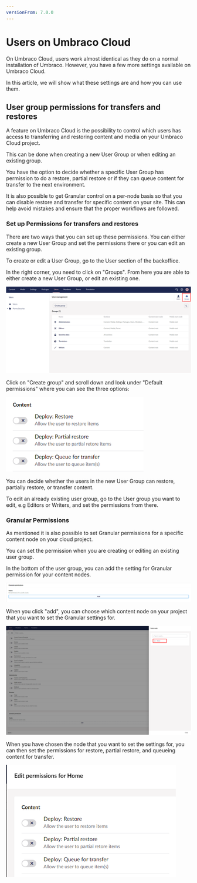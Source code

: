 ```yaml
---
versionFrom: 7.0.0
---
```


# Users on Umbraco Cloud

On Umbraco Cloud, users work almost identical as they do on a normal installation of Umbraco. However, you have a few more settings available on Umbraco Cloud.

In this article, we will show what these settings are and how you can use them.

## User group permissions for transfers and restores

A feature on Umbraco Cloud is the possibility to control which users has access to transferring and restoring content and media on your Umbraco Cloud project.

This can be done when creating a new User Group or when editing an existing group.

You have the option to decide whether a specific User Group has permission to do a restore, partial restore or if they can queue content for transfer to the next environment.

It is also possible to get Granular control on a per-node basis so that you can disable restore and transfer for specific content on your site. This can help avoid mistakes and ensure that the proper workflows are followed.

### Set up Permissions for transfers and restores

There are two ways that you can set up these permissions.
You can either create a new User Group and set the permissions there or you can edit an existing group.

To create or edit a User Group, go to the User section of the backoffice.

In the right corner, you need to click on "Groups".
From here you are able to either create a new User Group, or edit an existing one.

![User Groups](images/Users.png)

Click on "Create group" and scroll down and look under "Default permissions" where you can see the three options:

![User Groups](images/default_permisions.png)

You can decide whether the users in the new User Group can restore, partially restore, or transfer content.

To edit an already existing user group, go to the User group you want to edit, e.g Editors or Writers, and set the permissions from there.

### Granular Permissions

As mentioned it is also possible to set Granular permissions for a specific content node on your cloud project.

You can set the permission when you are creating or editing an existing user group.

In the bottom of the user group, you can add the setting for Granular permission for your content nodes.

![Granular permission](images/Granular.png)

When you click "add", you can choose which content node on your project that you want to set the Granular settings for.

![Granular content node](images/Granular_node.png)

When you have chosen the node that you want to set the settings for, you can then set the permissions for restore, partial restore, and queueing content for transfer.

![Granular permission](images/Granular_permission.png)
